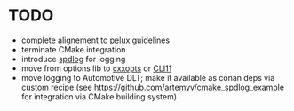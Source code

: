 # TODO

- complete alignement to [pelux](https://pelux.io/software-factory/master/swf-blueprint/docs/articles/templates/directory-structure.html) guidelines
- terminate CMake integration
- introduce [spdlog](https://github.com/gabime/spdlog) for logging
- move from options lib to [cxxopts](https://github.com/jarro2783/cxxopts) or [CLI11](https://github.com/CLIUtils/CLI11)
- move logging to Automotive DLT; make it available as conan deps via custom recipe (see https://github.com/artemyv/cmake_spdlog_example for integration via CMake building system)
